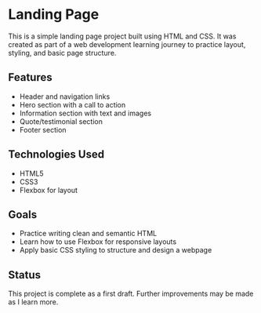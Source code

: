 # Landing Page

This is a simple landing page project built using HTML and CSS. It was created as part of a web development learning journey to practice layout, styling, and basic page structure.

## Features

- Header and navigation links
- Hero section with a call to action
- Information section with text and images
- Quote/testimonial section
- Footer section

## Technologies Used

- HTML5
- CSS3
- Flexbox for layout

## Goals

- Practice writing clean and semantic HTML
- Learn how to use Flexbox for responsive layouts
- Apply basic CSS styling to structure and design a webpage

## Status

This project is complete as a first draft. Further improvements may be made as I learn more.
